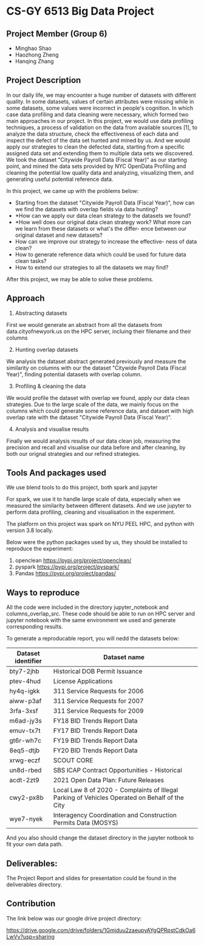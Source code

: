 # CS-GY 6513 Big Data Project

## Project Member (Group 6)

* Minghao Shao
* Haozhong Zheng
* Hanqing Zhang

## Project Description

In our daily life, we may encounter a huge number of datasets with different quality. In some datasets, values of certain attributes were missing while in some datasets, some values were incorrect in people's cognition. In which case data profiling and data cleaning
were necessary, which formed two main approaches in our project. In this project, we would use data profiling techniques, a process of validation on the data from available sources [1], to analyze the data structure, check the effectiveness of each data and inspect the defect of the data set hunted and mined by us. And we would apply our strategies to clean the defected data, starting from a specific assigned data set and extending them to multiple data sets we discovered.
We took the dataset "Citywide Payroll Data (Fiscal Year)" as our starting point, and mined the data sets provided by NYC OpenData Profiling and cleaning the potential low quality data and analyzing, visualizing them, and generating useful potential reference data.

In this project, we came up with the problems below:

* Starting from the dataset "Citywide Payroll Data (Fiscal
Year)", how can we find the datasets with overlap fields via
data hunting?
* *How can we apply our data clean strategy to the datasets
we found?
* *How well does our original data clean strategy work? What
more can we learn from these datasets or what's the differ-
ence between our original dataset and new datasets?
* How can we improve our strategy to increase the effective-
ness of data clean?
* How to generate reference data which could be used for
future data clean tasks?
* How to extend our strategies to all the datasets we may find?

After this project, we may be able to solve these problems.

## Approach

1. Abstracting datasets

First we would generate an abstract from all the datasets from data.cityofnewyork.us on the HPC server, incluing their filename and their columns

2. Hunting overlap datasets

We analysis the dataset abstract generated previously and measure the similarity on columns with our the dataset "Citywide Payroll Data (Fiscal Year)", finding potential datasets with overlap column.

3. Profiling & cleaning the data

We would profile the dataset with overlap we found, apply our data clean strategies. Due to the large scale of the data, we mainly focus on the columns which could generate some reference data, and dataset with high overlap rate with the dataset "Citywide Payroll Data (Fiscal Year)".

4. Analysis and visualise results

Finally we would analysis results of our data clean job, measuring the precision and recall and visualise our data before and after cleaning, by both our orignal strategies and our refined strategies.

## Tools And packages used

We use blend tools to do this project, both spark and jupyter

For spark, we use it to handle large scale of data, especially when we measured the similarity between different datasets. And we use jupyter to perform data profiling, cleaning and visualisation in the experiment. <br>

The platform on this project was spark on NYU PEEL HPC, and python with version 3.8 locally.

Below were the python packages used by us, they should be installed to reproduce the experiment:

1. openclean https://pypi.org/project/openclean/
2. pyspark https://pypi.org/project/pyspark/
3. Pandas https://pypi.org/project/pandas/

## Ways to reproduce

All the code were included in the directory jupyter_notebook and columns_overlap_src. These code should be able to run on HPC server and jupyter notebook with the same environment we used and generate corresponding results.

To generate a reproducable report, you will nedd the datasets below:

|  Dataset identifier   | Dataset name  |
|  ----  | ----  |
| bty7-2jhb  | Historical DOB Permit Issuance |
| ptev-4hud  | License Applications |
| hy4q-igkk  | 311 Service Requests for 2006 |
| aiww-p3af  | 311 Service Requests for 2007 |
| 3rfa-3xsf  | 311 Service Requests for 2009 |
| m6ad-jy3s  | FY18 BID Trends Report Data |
| emuv-tx7t  | FY17 BID Trends Report Data |
| gt6r-wh7c  | FY19 BID Trends Report Data |
| 8eq5-dtjb  | FY20 BID Trends Report Data |
| xrwg-eczf  | SCOUT CORE |
| un8d-rbed  | SBS ICAP Contract Opportunities - Historical |
| acdt-2zt9  | 2021 Open Data Plan: Future Releases |
| cwy2-px8b  | Local Law 8 of 2020 - Complaints of Illegal Parking of Vehicles Operated on Behalf of the City |
| wye7-nyek  | Interagency Coordination and Construction Permits Data (MOSYS) |

And you also should change the dataset directory in the jupyter notbook to fit your own data path.

## Deliverables:

The Project Report and slides for presentation could be found in the deliverables directory.

## Contribution

The link below was our google drive project directory: <br>

https://drive.google.com/drive/folders/1Gmjduu2zaeupyAYgQPRpstCdkOa6LwVy?usp=sharing